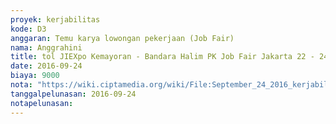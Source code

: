 ```yaml
---
proyek: kerjabilitas
kode: D3
anggaran: Temu karya lowongan pekerjaan (Job Fair)
nama: Anggrahini
title: tol JIEXpo Kemayoran - Bandara Halim PK Job Fair Jakarta 22 - 24 September 2016
date: 2016-09-24
biaya: 9000
nota: "https://wiki.ciptamedia.org/wiki/File:September_24_2016_kerjabilitas_D3_jasa_marga_jobfair_jakarta_inok.jpg"
tanggalpelunasan: 2016-09-24
notapelunasan:
---
```


